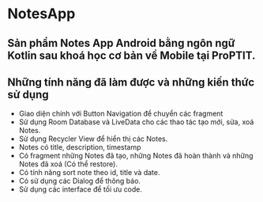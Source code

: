 # NotesApp

## Sản phẩm Notes App Android bằng ngôn ngữ Kotlin sau khoá học cơ bản về Mobile tại ProPTIT.

## Những tính năng đã làm được và những kiến thức sử dụng
* Giao diện chính với Button Navigation để chuyển các fragment
* Sử dụng Room Database và LiveData cho các thao tác tạo mới, sửa, xoá Notes.
* Sử dụng Recycler View để hiển thị các Notes.
* Notes có title, description, timestamp
* Có fragment những Notes đã tạo, những Notes đã hoàn thành và những Notes đã xoá (Có thể restore).
* Có tính năng sort note theo id, title và date.
* Có sử dụng các Dialog để thông báo.
* Sử dụng các interface để tối ưu code.
